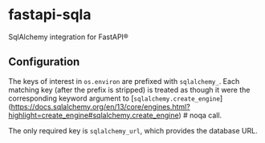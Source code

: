# fastapi-sqla

SqlAlchemy integration for FastAPI®


## Configuration

The keys of interest in `os.environ` are prefixed with `sqlalchemy_`.
Each matching key (after the prefix is stripped) is treated as though it were the
corresponding keyword argument to [`sqlalchemy.create_engine`]
(https://docs.sqlalchemy.org/en/13/core/engines.html?highlight=create_engine#sqlalchemy.create_engine)  # noqa
call.

The only required key is `sqlalchemy_url`, which provides the database URL.
